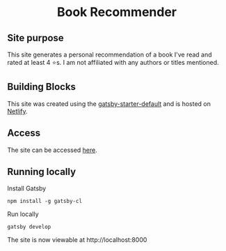 <h1 align="center">
  Book Recommender
</h1>

## Site purpose

This site generates a personal recommendation of a book I've read and rated at least 4 ⭐s. I am not affiliated with any authors or titles mentioned.

## Building Blocks

This site was created using the [gatsby-starter-default](https://www.gatsbyjs.com/starters/gatsbyjs/gatsby-starter-defaulgatsby-starter-default) and is hosted on [Netlify](https://app.netlify.com/).

## Access

The site can be accessed [here](https://bookrecommender-diane.netlify.app/).

## Running locally

Install Gatsby

```shell
npm install -g gatsby-cl
```

Run locally

```shell
gatsby develop
```

The site is now viewable at http://localhost:8000
